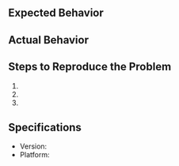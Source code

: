 ## Expected Behavior

## Actual Behavior

## Steps to Reproduce the Problem

1.
2.
3.

## Specifications

-   Version:
-   Platform: